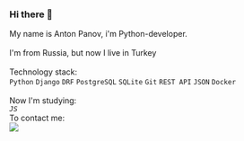 ### Hi there 👋

My name is Anton Panov, i'm Python-developer.<br />
<br />
I'm from Russia, but now I live in Turkey<br />
<br />
Technology stack:<br />
`Python` `Django` `DRF` `PostgreSQL` `SQLite` `Git` `REST API` `JSON` `Docker`<br />
<br />
Now I'm studying:<br />
*`JS`*
<br />
To contact me:<br />
[<img src="https://img.shields.io/badge/Telegram-blue?style=for-the-badge&logo=Telegram&logoColor=white"/> ](https://t.me/APAnov_IBU70)

